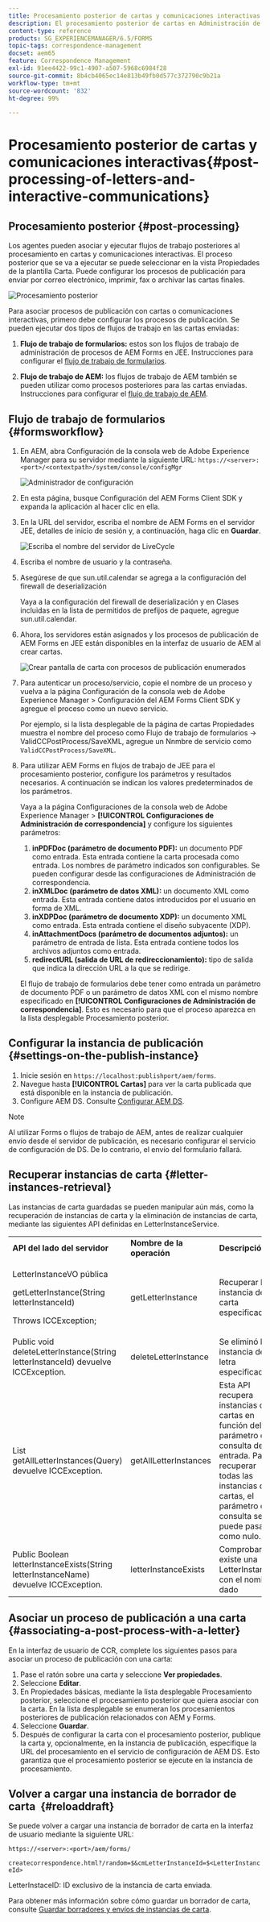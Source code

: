 ```yaml
---
title: Procesamiento posterior de cartas y comunicaciones interactivas
description: El procesamiento posterior de cartas en Administración de correspondencia le permite crear procesos posteriores de AEM y Forms, como imprimir y enviar por correo electrónico, e integrarlos en sus cartas.
content-type: reference
products: SG_EXPERIENCEMANAGER/6.5/FORMS
topic-tags: correspondence-management
docset: aem65
feature: Correspondence Management
exl-id: 91ee4422-99c1-4907-a507-5968c6984f28
source-git-commit: 8b4cb4065ec14e813b49fb0d577c372790c9b21a
workflow-type: tm+mt
source-wordcount: '832'
ht-degree: 99%

---
```


# Procesamiento posterior de cartas y comunicaciones interactivas{#post-processing-of-letters-and-interactive-communications}

## Procesamiento posterior {#post-processing}

Los agentes pueden asociar y ejecutar flujos de trabajo posteriores al procesamiento en cartas y comunicaciones interactivas. El proceso posterior que se va a ejecutar se puede seleccionar en la vista Propiedades de la plantilla Carta. Puede configurar los procesos de publicación para enviar por correo electrónico, imprimir, fax o archivar las cartas finales.

![Procesamiento posterior](assets/ppoverview.png)

Para asociar procesos de publicación con cartas o comunicaciones interactivas, primero debe configurar los procesos de publicación. Se pueden ejecutar dos tipos de flujos de trabajo en las cartas enviadas:

1. **Flujo de trabajo de formularios:** estos son los flujos de trabajo de administración de procesos de AEM Forms en JEE. Instrucciones para configurar el [flujo de trabajo de formularios](#formsworkflow).

1. **Flujo de trabajo de AEM:** los flujos de trabajo de AEM también se pueden utilizar como procesos posteriores para las cartas enviadas. Instrucciones para configurar el [flujo de trabajo de AEM](../../forms/using/aem-forms-workflow.md).

## Flujo de trabajo de formularios {#formsworkflow}

1. En AEM, abra Configuración de la consola web de Adobe Experience Manager para su servidor mediante la siguiente URL: `https://<server>:<port>/<contextpath>/system/console/configMgr`

   ![Administrador de configuración](assets/2configmanager-1.png)

1. En esta página, busque Configuración del AEM Forms Client SDK y expanda la aplicación al hacer clic en ella.
1. En la URL del servidor, escriba el nombre de AEM Forms en el servidor JEE, detalles de inicio de sesión y, a continuación, haga clic en **Guardar**.

   ![Escriba el nombre del servidor de LiveCycle](assets/1cofigmanager.png)

1. Escriba el nombre de usuario y la contraseña.
1. Asegúrese de que sun.util.calendar se agrega a la configuración del firewall de deserialización

   Vaya a la configuración del firewall de deserialización y en Clases incluidas en la lista de permitidos de prefijos de paquete, agregue sun.util.calendar.

1. Ahora, los servidores están asignados y los procesos de publicación de AEM Forms en JEE están disponibles en la interfaz de usuario de AEM al crear cartas.

   ![Crear pantalla de carta con procesos de publicación enumerados](assets/0configmanager.png)

1. Para autenticar un proceso/servicio, copie el nombre de un proceso y vuelva a la página Configuración de la consola web de Adobe Experience Manager > Configuración del AEM Forms Client SDK y agregue el proceso como un nuevo servicio.

   Por ejemplo, si la lista desplegable de la página de cartas Propiedades muestra el nombre del proceso como Flujo de trabajo de formularios -> ValidCCPostProcess/SaveXML, agregue un Nnmbre de servicio como `ValidCCPostProcess/SaveXML`.

1. Para utilizar AEM Forms en flujos de trabajo de JEE para el procesamiento posterior, configure los parámetros y resultados necesarios. A continuación se indican los valores predeterminados de los parámetros.

   Vaya a la página Configuraciones de la consola web de Adobe Experience Manager > **[!UICONTROL Configuraciones de Administración de correspondencia]** y configure los siguientes parámetros:

   1. **inPDFDoc (parámetro de documento PDF):** un documento PDF como entrada. Esta entrada contiene la carta procesada como entrada. Los nombres de parámetro indicados son configurables. Se pueden configurar desde las configuraciones de Administración de correspondencia.
   1. **inXMLDoc (parámetro de datos XML):** un documento XML como entrada. Esta entrada contiene datos introducidos por el usuario en forma de XML.
   1. **inXDPDoc (parámetro de documento XDP):** un documento XML como entrada. Esta entrada contiene el diseño subyacente (XDP).
   1. **inAttachmentDocs (parámetro de documentos adjuntos):** un parámetro de entrada de lista. Esta entrada contiene todos los archivos adjuntos como entrada.
   1. **redirectURL (salida de URL de redireccionamiento):** tipo de salida que indica la dirección URL a la que se redirige.

   El flujo de trabajo de formularios debe tener como entrada un parámetro de documento PDF o un parámetro de datos XML con el mismo nombre especificado en **[!UICONTROL Configuraciones de Administración de correspondencia]**. Esto es necesario para que el proceso aparezca en la lista desplegable Procesamiento posterior.

## Configurar la instancia de publicación {#settings-on-the-publish-instance}

1. Inicie sesión en `https://localhost:publishport/aem/forms`.
1. Navegue hasta **[!UICONTROL Cartas]** para ver la carta publicada que está disponible en la instancia de publicación.
1. Configure AEM DS. Consulte [Configurar AEM DS](../../forms/using/configuring-the-processing-server-url-.md).

>[!NOTE]
>
>Al utilizar Forms o flujos de trabajo de AEM, antes de realizar cualquier envío desde el servidor de publicación, es necesario configurar el servicio de configuración de DS. De lo contrario, el envío del formulario fallará.

## Recuperar instancias de carta {#letter-instances-retrieval}

Las instancias de carta guardadas se pueden manipular aún más, como la recuperación de instancias de carta y la eliminación de instancias de carta, mediante las siguientes API definidas en LetterInstanceService.

<table>
 <tbody>
  <tr>
   <td><strong>API del lado del servidor</strong></td>
   <td><strong>Nombre de la operación</strong></td>
   <td><strong>Descripción</strong></td>
  </tr>
  <tr>
   <td><p>LetterInstanceVO pública</p> <p>getLetterInstance(String letterInstanceId)</p> <p>Throws ICCException; </p> </td>
   <td>getLetterInstance</td>
   <td>Recuperar la instancia de carta especificada </td>
  </tr>
  <tr>
   <td>Public void deleteLetterInstance(String letterInstanceId) devuelve ICCException. </td>
   <td>deleteLetterInstance </td>
   <td>Se eliminó la instancia de letra especificada </td>
  </tr>
  <tr>
   <td>List getAllLetterInstances(Query) devuelve ICCException. </td>
   <td>getAllLetterInstances </td>
   <td>Esta API recupera instancias de cartas en función del parámetro de consulta de entrada. Para recuperar todas las instancias de cartas, el parámetro de consulta se puede pasar como nulo.<br /> </td>
  </tr>
  <tr>
   <td>Public Boolean letterInstanceExists(String letterInstanceName) devuelve ICCException. </td>
   <td>letterInstanceExists </td>
   <td>Comprobar si existe una LetterInstance con el nombre dado </td>
  </tr>
 </tbody>
</table>

## Asociar un proceso de publicación a una carta {#associating-a-post-process-with-a-letter}

En la interfaz de usuario de CCR, complete los siguientes pasos para asociar un proceso de publicación con una carta:

1. Pase el ratón sobre una carta y seleccione **Ver propiedades**.
1. Seleccione **Editar**.
1. En Propiedades básicas, mediante la lista desplegable Procesamiento posterior, seleccione el procesamiento posterior que quiera asociar con la carta. En la lista desplegable se enumeran los procesamientos posteriores de publicación relacionados con AEM y Forms.
1. Seleccione **Guardar**.
1. Después de configurar la carta con el procesamiento posterior, publique la carta y, opcionalmente, en la instancia de publicación, especifique la URL del procesamiento en el servicio de configuración de AEM DS. Esto garantiza que el procesamiento posterior se ejecute en la instancia de procesamiento.

## Volver a cargar una instancia de borrador de carta  {#reloaddraft}

Se puede volver a cargar una instancia de borrador de carta en la interfaz de usuario mediante la siguiente URL:

`https://<server>:<port>/aem/forms/`

`createcorrespondence.html?/random=$&cmLetterInstanceId=$<LetterInstanceId>`

LetterInstaceID: ID exclusivo de la instancia de carta enviada.

Para obtener más información sobre cómo guardar un borrador de carta, consulte [Guardar borradores y envíos de instancias de carta](../../forms/using/create-correspondence.md#savingdrafts).
